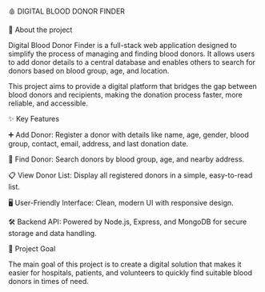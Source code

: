 🩸 DIGITAL BLOOD DONOR FINDER

📖 About the project

Digital Blood Donor Finder is a full-stack web application designed to simplify the process of managing and finding blood donors.
It allows users to add donor details to a central database and enables others to search for donors based on blood group, age, and location.

This project aims to provide a digital platform that bridges the gap between blood donors and recipients, making the donation process faster, more reliable, and accessible.


✨ Key Features

➕ Add Donor: Register a donor with details like name, age, gender, blood group, contact, email, address, and last donation date.

🔎 Find Donor: Search donors by blood group, age, and nearby address.

📋 View Donor List: Display all registered donors in a simple, easy-to-read list.

🖥️ User-Friendly Interface: Clean, modern UI with responsive design.

🛠️ Backend API: Powered by Node.js, Express, and MongoDB for secure storage and data handling.


🎯 Project Goal

The main goal of this project is to create a digital solution that makes it easier for hospitals, patients, and volunteers to quickly find suitable blood donors in times of need.
